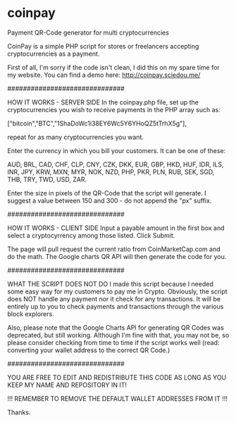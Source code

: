 # coinpay
Payment QR-Code generator for multi cryptocurrencies

CoinPay is a simple PHP script for stores or freelancers accepting cryptocurrencies as a payment.

First of all, I'm sorry if the code isn't clean, I did this on my spare time for my website.
You can find a demo here: http://coinpay.sciedou.me/

##############################

HOW IT WORKS - SERVER SIDE
In the coinpay.php file, set up the cryptocurrencies you wish to receive payments in the PHP array such as:

  ["bitcoin","BTC","1ShaDoWc1i38EY6Wc5Y6YHoQZ5tTrhX5g"],

repeat for as many cryptocurrencies you want.

Enter the currency in which you bill your customers. It can be one of these:

  AUD, BRL, CAD, CHF, CLP, CNY, CZK, DKK, EUR, GBP, HKD, HUF, IDR, ILS, INR, JPY,
  KRW, MXN, MYR, NOK, NZD, PHP, PKR, PLN, RUB, SEK, SGD, THB, TRY, TWD, USD, ZAR.
  
Enter the size in pixels of the QR-Code that the script will generate.
I suggest a value between 150 and 300 - do not append the "px" suffix.

##############################

HOW IT WORKS - CLIENT SIDE
Input a payable amount in the first box and select a cryptocyrrency among those listed.
Click Submit.

The page will pull request the current ratio from CoinMarketCap.com and do the math.
The Google charts QR API will then generate the code for you.

##############################

WHAT THE SCRIPT DOES NOT DO
I made this script because I needed some easy way for my customers to pay me in Crypto.
Obviously, the script does NOT handle any payment nor it check for any transactions.
It will be entirely up to you to check payments and transactions through the various block explorers.

Also, please note that the Google Charts API for generating QR Codes was deprecated, but still working.
Although I'm fine with that, you may not be, so please consider checking from time to time if the script works well (read: converting your wallet address to the correct QR Code.)

##############################

YOU ARE FREE TO EDIT AND REDISTRIBUTE THIS CODE AS LONG AS YOU KEEP MY NAME AND REPOSITORY IN IT!

!!! REMEMBER TO REMOVE THE DEFAULT WALLET ADDRESSES FROM IT !!!

Thanks.
